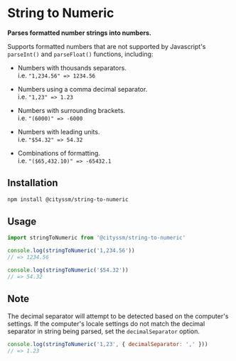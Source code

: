 # String to Numeric

**Parses formatted number strings into numbers.**

Supports formatted numbers that are not supported by Javascript's `parseInt()` and `parseFloat()` functions, including:

- Numbers with thousands separators.<br />
  i.e. `"1,234.56" => 1234.56`

- Numbers using a comma decimal separator.<br />
  i.e. `"1,23" => 1.23`

- Numbers with surrounding brackets.<br />
  i.e. `"(6000)" => -6000`

- Numbers with leading units.<br />
  i.e. `"$54.32" => 54.32`

- Combinations of formatting.<br />
  i.e. `"($65,432.10)" => -65432.1`

## Installation

```sh
npm install @cityssm/string-to-numeric
```

## Usage

```javascript
import stringToNumeric from '@cityssm/string-to-numeric'

console.log(stringToNumeric('1,234.56'))
// => 1234.56

console.log(stringToNumeric('$54.32'))
// => 54.32
```

## Note

The decimal separator will attempt to be detected based on the computer's settings.
If the computer's locale settings do not match the decimal separator in string being parsed,
set the `decimalSeparator` option.

```javascript
console.log(stringToNumeric('1,23', { decimalSeparator: ',' }))
// => 1.23
```
